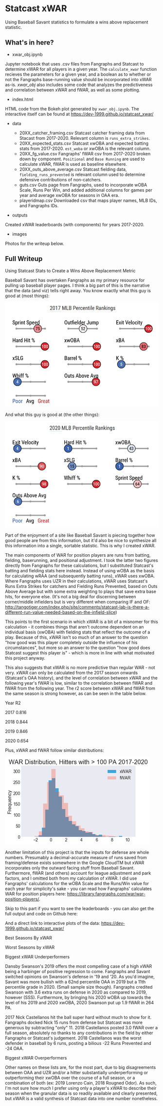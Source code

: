 # Statcast xWAR
Using Baseball Savant statistics to formulate a wins above replacement statistic.

## What's in here?
- xwar_obj.ipynb

Jupyter notebook that uses .csv files from Fangraphs and Statcast to determine xWAR for all players in a given year. The `calculate_xwar` function recieves the parameters for a given year, and a boolean as to whether or not the Fangraphs base-running value should be incorporated into xWAR as-is. *xwar_obj* also includes some code that analyzes the predictiveness and correlation between xWAR and fWAR, as well as some plotting.

- index.html

HTML code from the Bokeh plot generated by `xwar_obj.ipynb`. The interactive itself can be found at https://dev-1999.github.io/statcast_xwar/

- data
  - 20XX_catcher_framing.csv
  Statcast catcher framing data from Stacast from 2017-2020. Relevant column is `runs_extra_strikes`.
  - 20XX_expected_stats.csv
  Statcast xwOBA and expected batting stats from 2017-2020. `est_woba` or xwOBA is the relevant column.
  - 20XX_fg_value.csv
  Fangraphs' fWAR csv from 2017-2020 broken down by component. `Positional` and `Base Running` are used to calculate xWAR, fWAR is used as baseline elsewhere.
  - 20XX_outs_above_average.csv
  Statcast fielding data, `fielding_runs_prevented` is relevant column used to determine defensive contributions of non-catchers.
  - guts.csv
  Guts page from Fangraphs, used to incorporate wOBA Scale, Runs Per Win, and added additional columns for games per year and average xwOBA for seasons in OAA era.
  - playeridmap.csv
  Downloaded csv that maps player names, MLB IDs, and Fangraphs IDs.
  
- outputs

 Created xWAR leaderboards (with components) for years 2017-2020.
 
- images

 Photos for the writeup below.
 
 ## Full Writeup
 Using Statcast Stats to Create a Wins Above Replacement Metric

Baseball Savant has overtaken Fangraphs as my primary resource for pulling up baseball player pages. I think a big part of this is the narrative that the data (and viz) tells right away. You know exactly what this guy is good at (most things):

![judge](https://raw.githubusercontent.com/dev-1999/statcast_xwar/main/images/judge.png)

And what this guy is good at (the other things):

![fletcher](https://raw.githubusercontent.com/dev-1999/statcast_xwar/main/images/fletcher.png)

Part of the enjoyment of a site like Baseball Savant is piecing together how good people are from this information, but it'd also be nice to synthesize all this information into a single, sortable statistic. This is why I created xWAR.

The main components of WAR for position players are runs from batting, fielding, baserunning, and positional adjustment. I took the latter two figures directly from Fangraphs for these calculations, but I substituted Statcast's batting and fielding stats here instead. Instead of using wOBA as the basis for calculating wRAA (and subsequently batting runs), xWAR uses xwOBA. Where Fangraphs uses UZR in their calculations, xWAR uses Statcast's Runs Extra Strikes for catchers and Fielding Runs Prevented, based on Outs Above Average but with some extra weighting to plays that save extra base hits, for everyone else. (It's not a big deal for discerning between corner/middle infielders but is very different when comparing IF and OF: http://tangotiger.com/index.php/site/comments/statcast-lab-is-there-a-different-run-value-needed-based-on-the-infield-slice)

This points to the first scenario in which xWAR is a bit of a misnomer for this calculation - it combines things that aren't outcome dependent on an individual basis (xwOBA) with fielding stats that reflect the outcome of a play. Because of this, xWAR isn't so much of an answer to the question "how good was this player completely outside the influence of his circumstances", but more so an answer to the question "how good does Statcast suggest this player is" - which is more in line with what motivated this project anyway.

This also suggests that xWAR is no more predictive than regular WAR - not very. xWAR can only be calculated from the 2017 season onwards (Statcast's OAA history), and the level of correlation between xWAR and the following year's fWAR is low, similar to the correlation between fWAR and fWAR from the following year. The r2 score between xWAR and fWAR from the same season is strong however, as can be seen in the table below.

Year	R2

2017	0.816

2018	0.844

2019	0.846

2020	0.654

Plus, xWAR and fWAR follow similar distributions:

![histogram](https://raw.githubusercontent.com/dev-1999/statcast_xwar/main/images/hist.png)

Another limitation of this project is that the inputs for defense are whole numbers. Presumably a decimal-accurate measure of runs saved from framing/defense exists somewhere in the Google CloudTM but xWAR incorporates only the outward facing stuff from Baseball Savant. Furthermore, fWAR (and others) account for league adjustment and park factors, and I omitted both from my calculation of xWAR. I did use Fangraphs' calculations for the wOBA Scale and the Runs/Win value for each year for simplicity's sake - you can read how Fangraphs' calculates WAR for position players here: https://library.fangraphs.com/war/war-position-players/.

Skip to this part if you want to see the leaderboards - you can also get the full output and code on Github here:

And a direct link to interactive plots of the data: https://dev-1999.github.io/statcast_xwar/

Best Seasons By xWAR


Worst Seasons by xWAR


Biggest xWAR Underperformers


Dansby Swanson's 2019 offers the most compelling case of a high xWAR being a harbinger of positive regression to come. Fangraphs and Savant switched opinions on Swanson's defense in '19 and '20. As you'd imagine, Savant was more bullish with a 62nd percentile OAA in 2019 but a 11th percentile grade in 2020. (Small sample size though). Fangraphs credited Swanson with 3.6 extra runs on defense in 2020 as compared to 2019, however (SSS). Furthermore, by bringing his 2020 wOBA up towards the level of his 2019 and 2020 xwOBA, 2020 Swanson put up 1.9 fWAR in 264 PA.

2017 Nick Castellanos hit the ball super hard without much to show for it. Fangraphs docked Nick 15 runs from defense but Statcast was more generous by subtracting "only" 11. 2018 Castellanos posted 3.0 fWAR over a full season, absolutely no thanks to any contributions in the field by either Fangraphs or Statcast's judgement. 2018 Castellanos was the worst defender in baseball by 6 runs, posting a bilious -22 Runs Prevented and -24 OAA.

Biggest xWAR Overperformers


Other names on these lists are, for the most part, due to big disagreements between OAA and UZR and/or a hitter substantially underperforming or outperforming their xwOBA over the course of a full season, or a combination of both (ex: 2019 Lorenzo Cain, 2018 Rougned Odor). As such, I'm not sure how much I prefer using only a player's xWAR to describe their season when the granular data is so readily available and clearly presented, but xWAR is a valid synthesis of Statcast data into one number nonetheless.
